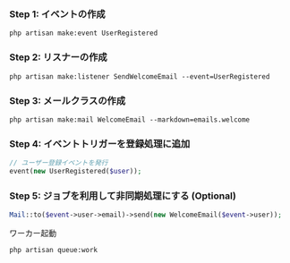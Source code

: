 ### **Step 1: イベントの作成**
```shell
php artisan make:event UserRegistered
```

### **Step 2: リスナーの作成**
```shell
php artisan make:listener SendWelcomeEmail --event=UserRegistered
```

### **Step 3: メールクラスの作成**
```shell
php artisan make:mail WelcomeEmail --markdown=emails.welcome
```

### **Step 4: イベントトリガーを登録処理に追加**
```php
// ユーザー登録イベントを発行
event(new UserRegistered($user));

```

### **Step 5: ジョブを利用して非同期処理にする (Optional)**
```php
Mail::to($event->user->email)->send(new WelcomeEmail($event->user));
```
ワーカー起動
```shell
php artisan queue:work
```

